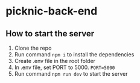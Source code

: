 # picknic-back-end

## How to start the server

1. Clone the repo
2. Run command `npm i` to install the dependencies
3. Create .env file in the root folder
4. In .env file, set PORT to 5000. `PORT=5000`
5. Run command `npm run dev` to start the server
